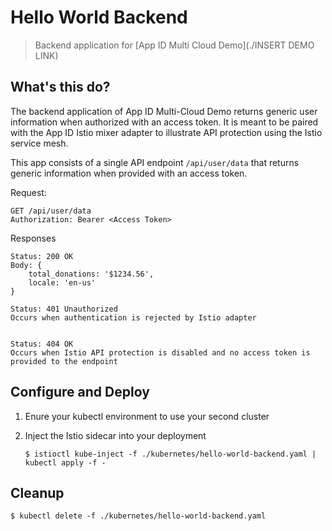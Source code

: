 # Hello World Backend

> Backend application for [App ID Multi Cloud Demo](./INSERT DEMO LINK)

## What's this do?

The backend application of App ID Multi-Cloud Demo returns generic user information when authorized with an access token. It is meant to be paired with the App ID Istio mixer adapter to illustrate API protection using the Istio service mesh.

This app consists of a single API endpoint `/api/user/data` that returns generic information when provided with an access token.

Request:
```
GET /api/user/data
Authorization: Bearer <Access Token>
```

Responses
```
Status: 200 OK
Body: {
    total_donations: '$1234.56',
    locale: 'en-us'
}

Status: 401 Unauthorized
Occurs when authentication is rejected by Istio adapter


Status: 404 OK
Occurs when Istio API protection is disabled and no access token is provided to the endpoint
```

## Configure and Deploy

1. Enure your kubectl environment to use your second cluster 
2. Inject the Istio sidecar into your deployment
    
    ```
    $ istioctl kube-inject -f ./kubernetes/hello-world-backend.yaml | kubectl apply -f -
    ```

## Cleanup

```
$ kubectl delete -f ./kubernetes/hello-world-backend.yaml
```